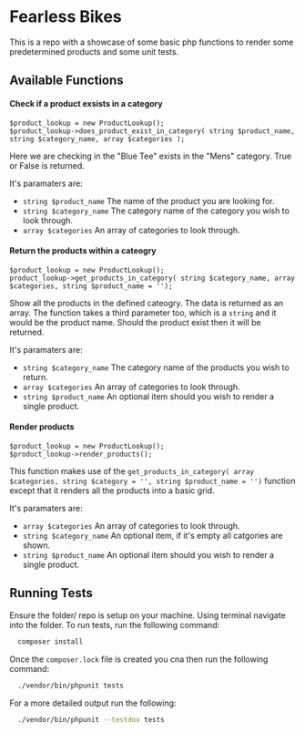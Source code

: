 # Fearless Bikes
This is a repo with a showcase of some basic php functions to render some predetermined products and some unit tests.

## Available Functions

#### Check if a product exsists in a category
```
$product_lookup = new ProductLookup();
$product_lookup->does_product_exist_in_category( string $product_name, string $category_name, array $categories );
```
Here we are checking in the "Blue Tee" exists in the "Mens" category. True or False is returned.

It's paramaters are:
- `string $product_name` The name of the product you are looking for.
- `string $category_name` The category name of the category you wish to look through.
- `array $categories` An array of categories to look through.


#### Return the products within a cateogry
```
$product_lookup = new ProductLookup();
product_lookup->get_products_in_category( string $category_name, array $categories, string $product_name = '');
```
Show all the products in the defined cateogry. The data is returned as an array. The function takes a third parameter too, which is a `string` and it would be the product name. Should the product exist then it will be returned.

It's paramaters are:
- `string $category_name` The category name of the products you wish to return.
- `array $categories` An array of categories to look through.
- `string $product_name` An optional item should you wish to render a single product.


#### Render products
```
$product_lookup = new ProductLookup();
$product_lookup->render_products();
```
This function makes use of the `get_products_in_category( array $categories, string $category = '', string $product_name = '')` function except that it renders all the products into a basic grid.

It's paramaters are:
- `array $categories` An array of categories to look through.
- `string $category_name` An optional item, if it's empty all catgories are shown.
- `string $product_name` An optional item should you wish to render a single product.




## Running Tests
Ensure the folder/ repo is setup on your machine. Using terminal navigate into the folder. To run tests, run the following command:

```bash
  composer install 
```

Once the `composer.lock` file is created you cna then run the following command:
```bash
  ./vendor/bin/phpunit tests
```

For a more detailed output run the following:
```bash
  ./vendor/bin/phpunit --testdox tests
```
